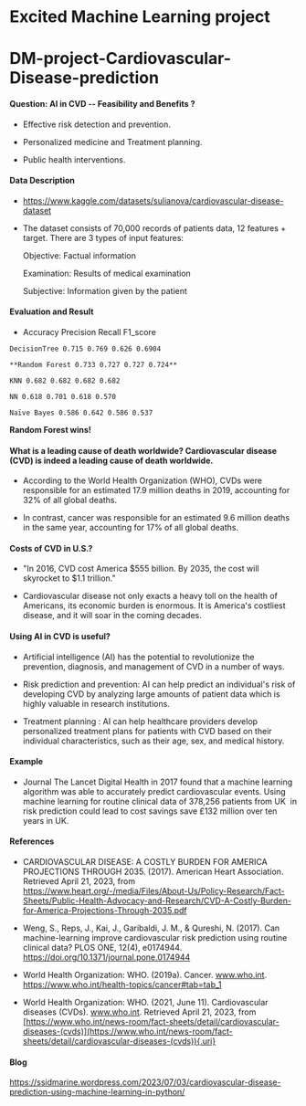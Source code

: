 # Excited Machine Learning project

# DM-project-Cardiovascular-Disease-prediction

#### Question: AI in CVD -- Feasibility and Benefits ?

-   Effective risk detection and prevention.

-   Personalized medicine and Treatment planning.

-   Public health interventions.

#### Data Description

-   <https://www.kaggle.com/datasets/sulianova/cardiovascular-disease-dataset>

-   The dataset consists of 70,000 records of patients data, 12 features + target. There are 3 types of input features:

    Objective: Factual information

    Examination: Results of medical examination

    Subjective: Information given by the patient

#### Evaluation and Result

-   Accuracy Precision Recall F1_score

```         
DecisionTree 0.715 0.769 0.626 0.6904

**Random Forest 0.733 0.727 0.727 0.724**

KNN 0.682 0.682 0.682 0.682

NN 0.618 0.701 0.618 0.570

Naïve Bayes 0.586 0.642 0.586 0.537
```

**Random Forest wins!**

#### What is a leading cause of death worldwide? Cardiovascular disease (CVD) is indeed a leading cause of death worldwide.

-   According to the World Health Organization (WHO), CVDs were responsible for an estimated 17.9 million deaths in 2019, accounting for 32% of all global deaths.

-   In contrast, cancer was responsible for an estimated 9.6 million deaths in the same year, accounting for 17% of all global deaths.

#### Costs of CVD in U.S.?

-   "In 2016, CVD cost America \$555 billion. By 2035, the cost will skyrocket to \$1.1 trillion."

-   Cardiovascular disease not only exacts a heavy toll on the health of Americans, its economic burden is enormous. It is America's costliest disease, and it will soar in the coming decades.

#### Using AI in CVD is useful?

-   Artificial intelligence (AI) has the potential to revolutionize the prevention, diagnosis, and management of CVD in a number of ways.

-   Risk prediction and prevention: AI can help predict an individual's risk of developing CVD by analyzing large amounts of patient data which is highly valuable in research institutions.

-   Treatment planning : AI can help healthcare providers develop personalized treatment plans for patients with CVD based on their individual characteristics, such as their age, sex, and medical history.

#### Example

-   Journal The Lancet Digital Health in 2017 found that a machine learning algorithm was able to accurately predict cardiovascular events. Using machine learning for routine clinical data of 378,256 patients from UK  in risk prediction could lead to cost savings save £132 million over ten years in UK.

#### References

-   CARDIOVASCULAR DISEASE: A COSTLY BURDEN FOR AMERICA PROJECTIONS THROUGH 2035. (2017). American Heart Association. Retrieved April 21, 2023, from <https://www.heart.org/-/media/Files/About-Us/Policy-Research/Fact-Sheets/Public-Health-Advocacy-and-Research/CVD-A-Costly-Burden-for-America-Projections-Through-2035.pdf>

-   Weng, S., Reps, J., Kai, J., Garibaldi, J. M., & Qureshi, N. (2017). Can machine-learning improve cardiovascular risk prediction using routine clinical data? PLOS ONE, 12(4), e0174944. <https://doi.org/10.1371/journal.pone.0174944>

-   World Health Organization: WHO. (2019a). Cancer. www.who.int. <https://www.who.int/health-topics/cancer#tab=tab_1>

-   World Health Organization: WHO. (2021, June 11). Cardiovascular diseases (CVDs). www.who.int. Retrieved April 21, 2023, from [https://www.who.int/news-room/fact-sheets/detail/cardiovascular-diseases-(cvds)](https://www.who.int/news-room/fact-sheets/detail/cardiovascular-diseases-(cvds)){.uri}

#### Blog

<https://ssidmarine.wordpress.com/2023/07/03/cardiovascular-disease-prediction-using-machine-learning-in-python/>

